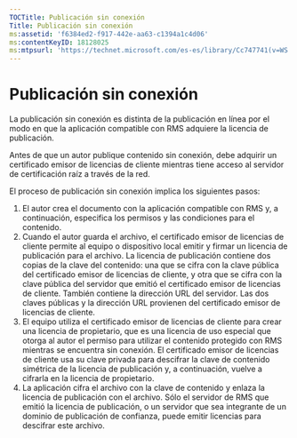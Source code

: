 ```yaml
---
TOCTitle: Publicación sin conexión
Title: Publicación sin conexión
ms:assetid: 'f6384ed2-f917-442e-aa63-c1394a1c4d06'
ms:contentKeyID: 18128025
ms:mtpsurl: 'https://technet.microsoft.com/es-es/library/Cc747741(v=WS.10)'
---
```


Publicación sin conexión
========================

La publicación sin conexión es distinta de la publicación en línea por el modo en que la aplicación compatible con RMS adquiere la licencia de publicación.

Antes de que un autor publique contenido sin conexión, debe adquirir un certificado emisor de licencias de cliente mientras tiene acceso al servidor de certificación raíz a través de la red.

El proceso de publicación sin conexión implica los siguientes pasos:

1.  El autor crea el documento con la aplicación compatible con RMS y, a continuación, especifica los permisos y las condiciones para el contenido.
2.  Cuando el autor guarda el archivo, el certificado emisor de licencias de cliente permite al equipo o dispositivo local emitir y firmar un licencia de publicación para el archivo.
    La licencia de publicación contiene dos copias de la clave del contenido: una que se cifra con la clave pública del certificado emisor de licencias de cliente, y otra que se cifra con la clave pública del servidor que emitió el certificado emisor de licencias de cliente. También contiene la dirección URL del servidor. Las dos claves públicas y la dirección URL provienen del certificado emisor de licencias de cliente.
3.  El equipo utiliza el certificado emisor de licencias de cliente para crear una licencia de propietario, que es una licencia de uso especial que otorga al autor el permiso para utilizar el contenido protegido con RMS mientras se encuentra sin conexión. El certificado emisor de licencias de cliente usa su clave privada para descifrar la clave de contenido simétrica de la licencia de publicación y, a continuación, vuelve a cifrarla en la licencia de propietario.
4.  La aplicación cifra el archivo con la clave de contenido y enlaza la licencia de publicación con el archivo. Sólo el servidor de RMS que emitió la licencia de publicación, o un servidor que sea integrante de un dominio de publicación de confianza, puede emitir licencias para descifrar este archivo.
